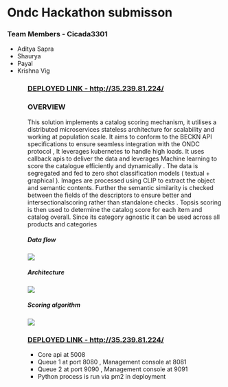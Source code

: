 # Ondc Hackathon submisson

### Team Members - Cicada3301 
<ul>
<li>Aditya Sapra </li>
<li>Shaurya </li>
<li>Payal</li>
<li>Krishna Vig </li>
<ul> 

<h3><a href="http://35.239.81.224/ ">DEPLOYED LINK - http://35.239.81.224/</a></h3>

### OVERVIEW 

<p>This solution implements a catalog scoring mechanism, it utilises a distributed microservices stateless architecture for scalability and working at population scale. It aims to conform to the BECKN API specifications to ensure seamless integration with the ONDC protocol , It leverages kubernetes to handle high loads. It uses callback apis to deliver the data and leverages Machine learning to score the catalogue efficiently and dynamically . The data is segregated and fed to zero shot classification models ( textual + graphical ). Images are processed using CLIP to extract the object and semantic contents. Further the semantic similarity is checked between the fields of the descriptors to ensure better and intersectionalscoring rather than standalone checks . Topsis scoring is then used to determine
the catalog score for each item and catalog overall. Since its category agnostic it can be used across all products and categories
</p>

##### Data flow 

<image src="./misc/df.png">

##### Architecture

<image src="./misc/image.png">

##### Scoring algorithm

<image src="./misc/ai.png">

<h3><a href="http://35.239.81.224/ ">DEPLOYED LINK - http://35.239.81.224/</a></h3>

<ul>
<li>Core api at 5008</li>
<li>Queue 1 at port 8080 , Management console at 8081 </li>
<li>Queue 2 at port 9090 , Management console at 9091 </li>
<li>Python process is run via pm2 in deployment</li>
</ul>